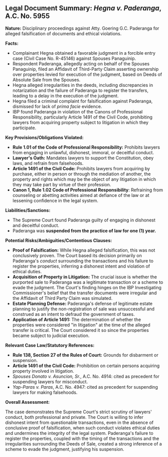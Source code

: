 ## Legal Document Summary: *Hegna v. Paderanga*, A.C. No. 5955

**Nature:** Disciplinary proceedings against Atty. Goering G.C. Paderanga for alleged falsification of documents and ethical violations.

**Facts:**

*   Complainant Hegna obtained a favorable judgment in a forcible entry case (Civil Case No. R-45146) against Spouses Panaguinip.
*   Respondent Paderanga, allegedly acting on behalf of the Spouses Panaguinip, filed an Affidavit of Third-Party Claim asserting ownership over properties levied for execution of the judgment, based on Deeds of Absolute Sale from the Spouses.
*   Hegna alleged irregularities in the deeds, including discrepancies in notarization and the failure of Paderanga to register the transfers, leading to a delay in the execution of the judgment.
*   Hegna filed a criminal complaint for falsification against Paderanga, dismissed for lack of *prima facie* evidence.
*   IBP found Paderanga in violation of the Canons of Professional Responsibility, particularly Article 1491 of the Civil Code, prohibiting lawyers from acquiring property subject to litigation in which they participate.

**Key Provisions/Obligations Violated:**

*   **Rule 1.01 of the Code of Professional Responsibility:** Prohibits lawyers from engaging in unlawful, dishonest, immoral, or deceitful conduct.
*   **Lawyer's Oath:** Mandates lawyers to support the Constitution, obey laws, and refrain from falsehoods.
*   **Article 1491 of the Civil Code:** Prohibits lawyers from acquiring by purchase, either in person or through the mediation of another, the property and rights which may be the object of any litigation in which they may take part by virtue of their profession.
*   **Canon 1, Rule 1.02 Code of Professional Responsibility**: Refraining from counseling or abetting activities aimed at defiance of the law or at lessening confidence in the legal system.

**Liabilities/Sanctions:**

*   The Supreme Court found Paderanga guilty of engaging in dishonest and deceitful conduct.
*   Paderanga was **suspended from the practice of law for one (1) year.**

**Potential Risks/Ambiguities/Contentious Clauses:**

*   **Proof of Falsification:** While Hegna alleged falsification, this was not conclusively proven. The Court based its decision primarily on Paderanga's *conduct* surrounding the transactions and his failure to register the properties, inferring a dishonest intent and violation of ethical duties.
*   **Acquisition of Property in Litigation:** The crucial issue is whether the purported sale to Paderanga was a legitimate transaction or a scheme to evade the judgment. The Court's finding hinges on the IBP Investigating Commissioner's belief that the transfer documents were irregular and the Affidavit of Third Party Claim was simulated.
*   **Estate Planning Defense:** Paderanga's defense of legitimate estate planning to justify the non-registration of sale was unsuccessful and construed as an intent to defraud the government of taxes.
*   **Application of Article 1491:** The determination of whether the properties were considered "in litigation" at the time of the alleged transfer is critical. The Court considered it so since the properties became subject to judicial execution.

**Relevant Case Law/Statutory References:**

*   **Rule 138, Section 27 of the Rules of Court:** Grounds for disbarment or suspension.
*   **Article 1491 of the Civil Code:** Prohibition on certain persons acquiring property involved in litigation.
*   *Spouses Donato v. Asuncion, Sr.*, A.C. No. 4914: cited as precedent for suspending lawyers for misconduct.
*   *Yap-Paras v. Paras*, A.C. No. 4947: cited as precedent for suspending lawyers for making falsehoods.

**Overall Assessment:**

The case demonstrates the Supreme Court's strict scrutiny of lawyers' conduct, both professional and private. The Court is willing to infer dishonest intent from questionable transactions, even in the absence of conclusive proof of falsification, when such conduct violates ethical duties and undermines the integrity of the legal system. Paderanga's failure to register the properties, coupled with the timing of the transactions and the irregularities surrounding the Deeds of Sale, created a strong inference of a scheme to evade the judgment, justifying his suspension.
